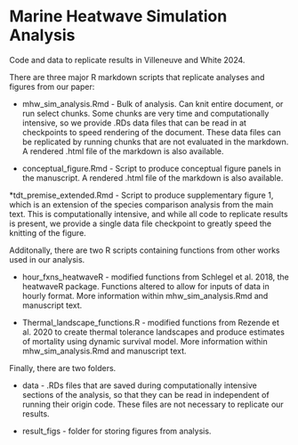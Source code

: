 # Marine Heatwave Simulation Analysis

Code and data to replicate results in Villeneuve and White 2024.

There are three major R markdown scripts that replicate analyses and figures from our paper:

* mhw_sim_analysis.Rmd - Bulk of analysis. Can knit entire document, or run select chunks. Some chunks are very time and computationally intensive, so we provide .RDs data files that can be read in at checkpoints to speed rendering of the document. These data files can be replicated by running chunks that are not evaluated in the markdown. A rendered .html file of the markdown is also available. 

* conceptual_figure.Rmd - Script to produce conceptual figure panels in the manuscript. A rendered .html file of the markdown is also available. 

*tdt_premise_extended.Rmd - Script to produce supplementary figure 1, which is an extension of the species comparison analysis from the main text. This is computationally intensive, and while all code to replicate results is present, we provide a single data file checkpoint to greatly speed the knitting of the figure.

Additonally, there are two R scripts containing functions from other works used in our analysis. 
* hour_fxns_heatwaveR - modified functions from Schlegel et al. 2018, the heatwaveR package. Functions altered to allow for inputs of data in hourly format. More information within mhw_sim_analysis.Rmd and manuscript text.

* Thermal_landscape_functions.R - modified functions from Rezende et al. 2020 to create thermal tolerance landscapes and produce estimates of mortality using dynamic survival model. More information within mhw_sim_analysis.Rmd and manuscript text.

Finally, there are two folders.

* data - .RDs files that are saved during computationally intensive sections of the analysis, so that they can be read in independent of running their origin code. These files are not necessary to replicate our results.

* result_figs - folder for storing figures from analysis. 
